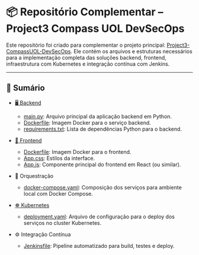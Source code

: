 # 📦 Repositório Complementar – Project3 Compass UOL DevSecOps

Este repositório foi criado para complementar o projeto principal: [Project3-CompassUOL-DevSecOps](https://github.com/andrrade/Project3-CompassUOL-DevSecOps).
Ele contém os arquivos e estruturas necessários para a implementação completa das soluções backend, frontend, infraestrutura com Kubernetes e integração contínua com Jenkins.

---

## 📑 Sumário

- [🖥️ Backend](https://github.com/andrrade/Aplicacao-Exemplo-Project3/tree/main/backend)

  - [main.py](https://github.com/andrrade/Aplicacao-Exemplo-Project3/blob/main/backend/main.py): Arquivo principal da aplicação backend em Python.
  - [Dockerfile](https://github.com/andrrade/Aplicacao-Exemplo-Project3/blob/main/backend/Dockerfile): Imagem Docker para o serviço backend.
  - [requirements.txt](https://github.com/andrrade/Aplicacao-Exemplo-Project3/blob/main/backend/requirements.txt): Lista de dependências Python para o backend.

- [🎨 Frontend](https://github.com/andrrade/Aplicacao-Exemplo-Project3/tree/main/frontend)

  - [Dockerfile](https://github.com/andrrade/Aplicacao-Exemplo-Project3/blob/main/frontend/Dockerfile): Imagem Docker para o frontend.
  - [App.css](https://github.com/andrrade/Aplicacao-Exemplo-Project3/blob/main/frontend/src/App.css): Estilos da interface.
  - [App.js](https://github.com/andrrade/Aplicacao-Exemplo-Project3/blob/main/frontend/src/App.js): Componente principal do frontend em React (ou similar).

- 🐳 Orquestração

  - [docker-compose.yaml](https://github.com/andrrade/Aplicacao-Exemplo-Project3/blob/main/docker-compose.yml): Composição dos serviços para ambiente local com Docker Compose.
  
- [☸️ Kubernetes](https://github.com/andrrade/Aplicacao-Exemplo-Project3/tree/main/k8s)

  - [deployment.yaml](https://github.com/andrrade/Aplicacao-Exemplo-Project3/blob/main/k8s/deployment.yaml): Arquivo de configuração para o deploy dos serviços no cluster Kubernetes.

- ⚙️ Integração Contínua

  - [Jenkinsfile](https://github.com/andrrade/Aplicacao-Exemplo-Project3/blob/main/Jenkinsfile): Pipeline automatizado para build, testes e deploy.
